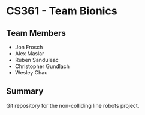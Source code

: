 # CS361 - Team Bionics
## Team Members
* Jon Frosch
* Alex Maslar
* Ruben Sanduleac
* Christopher Gundlach
* Wesley Chau

## Summary
Git repository for the non-colliding line robots project.
